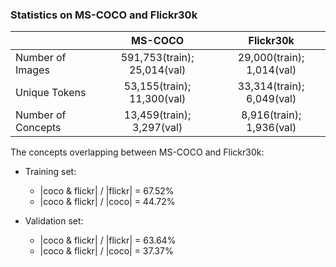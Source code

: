 ### Statistics on MS-COCO and Flickr30k


||MS-COCO|Flickr30k|
|:----|:-----:|:-----:|
|Number of Images|591,753(train); 25,014(val)|29,000(train); 1,014(val)|
|Unique Tokens|53,155(train); 11,300(val)|33,314(train); 6,049(val)|
|Number of Concepts|13,459(train); 3,297(val)|8,916(train); 1,936(val)|

The concepts overlapping between MS-COCO and Flickr30k:

 - Training set: 

    - |coco & flickr| / |flickr| = 67.52%
    - |coco & flickr| / |coco| = 44.72%

 - Validation set: 

    - |coco & flickr| / |flickr| = 63.64%
    - |coco & flickr| / |coco| = 37.37%